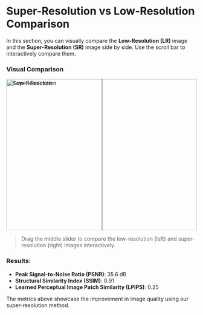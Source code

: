 # Super-Resolution vs Low-Resolution Comparison

In this section, you can visually compare the **Low-Resolution (LR)** image and the **Super-Resolution (SR)** image side by side. Use the scroll bar to interactively compare them.

### Visual Comparison

<div style="position: relative; width: 100%; height: 400px; overflow: hidden;">
  <!-- Low-Resolution Image -->
  <img src="https://via.placeholder.com/800x400?text=Low-Resolution" alt="Low-Resolution" style="position: absolute; width: 100%; height: 100%; object-fit: cover;">
  
  <!-- Super-Resolution Image -->
  <img src="https://via.placeholder.com/800x400?text=Super-Resolution" alt="Super-Resolution" style="position: absolute; width: 100%; height: 100%; object-fit: cover; clip-path: inset(0 50% 0 0);">
  
  <!-- Scrollable Bar -->
  <div style="position: absolute; top: 0; left: 50%; width: 3px; height: 100%; cursor: ew-resize; background: rgba(0, 0, 0, 0.3); z-index: 1;" id="slider"></div>
</div>

> Drag the middle slider to compare the low-resolution (left) and super-resolution (right) images interactively.

### Results:

- **Peak Signal-to-Noise Ratio (PSNR)**: 35.6 dB
- **Structural Similarity Index (SSIM)**: 0.91
- **Learned Perceptual Image Patch Similarity (LPIPS)**: 0.25

The metrics above showcase the improvement in image quality using our super-resolution method.
